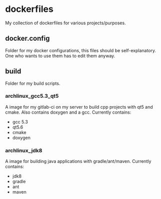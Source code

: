 # dockerfiles

My collection of dockerfiles for various projects/purposes.

## docker.config

Folder for my docker configurations, this files should be self-explanatory. One who wants to use them has to edit them anyway.

## build

Folder for my build scripts.

### archlinux_gcc5.3_qt5

A image for my gitlab-ci on my server to build cpp projects with qt5 and cmake. Also contains doxygen and a gcc.
Currently contains:
- gcc 5.3
- qt5.6
- cmake
- doxygen

### archlinux_jdk8

A image for building java applications with gradle/ant/maven.
Currently contains:
- jdk8
- gradle
- ant
- maven
